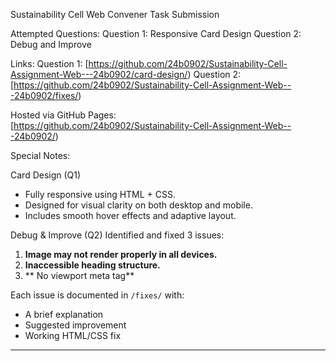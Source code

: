 Sustainability Cell Web Convener Task Submission

Attempted Questions:
Question 1: Responsive Card Design
Question 2: Debug and Improve

Links:
Question 1: [https://github.com/24b0902/Sustainability-Cell-Assignment-Web---24b0902/card-design/)
Question 2: [https://github.com/24b0902/Sustainability-Cell-Assignment-Web---24b0902/fixes/)

Hosted via GitHub Pages:  
[https://github.com/24b0902/Sustainability-Cell-Assignment-Web---24b0902/)

Special Notes:

 Card Design (Q1)
- Fully responsive using HTML + CSS.
- Designed for visual clarity on both desktop and mobile.
- Includes smooth hover effects and adaptive layout.

 Debug & Improve (Q2)
Identified and fixed 3 issues:
1. **Image may not render properly in all devices.**
2. **Inaccessible heading structure.**
3. ** No viewport meta tag**

Each issue is documented in `/fixes/` with:
- A brief explanation
- Suggested improvement
- Working HTML/CSS fix

---


